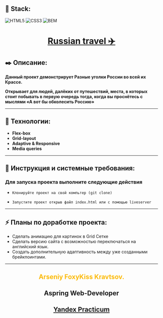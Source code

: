 **<h2>🚀 Stack:</h2>**

![HTML5](https://img.shields.io/badge/-HTML5-000?&logo=HTML5)
![CSS3](https://img.shields.io/badge/-CSS3-000?&logo=CSS3)
![BEM](https://img.shields.io/badge/-BEM-000?&logo=BEM)

 **<h1 align="center"><a href="https://foxykiss.github.io/Russian-travel/">Russian travel ✈️</a></h1>**

**<h2>✒️ Описание:</h2>**
**Данный проект демонстрирует Разные уголки России во всей их Крассе.**

**Открывает для людей, далёких от путешествий, места, в которых стоит побывать в первую очередь тогда, когда вы проснётесь с мыслями «А вот бы обколесить Россию»**

---

**<h2>🔧 Технологии:</h2>**

- **Flex-box**
- **Grid-layout**
- **Adaptive & Responsive**
- **Media queries**

---

**<h2>📘 Инструкция и системные требования:</h2>**
  <h3>Для запуска проекта выполните следующие действия</h3>

-     Клонируйте проект на свой компьтер (git clone)
-     Запустите проект открыв файл index.html или с помощью liveserver

---

**<h2>⚡ Планы по доработке проекта:</h2>**

* Сделать анимацию для картинок в Grid Сетке
* Сделать версию сайта с возможностью переключаться на английский язык.
* Создать  дополнительную адаптивность между уже созданными брейкпоинтами.

---
**<h2 align="center"><span style="color:#fcba03">Arseniy FoxyKiss Kravtsov.</span></h2>**
**<h2 align="center">Aspring Web-Developer</h2>**
**<h2 align="center">[Yandex Practicum](https://praktikum.yandex.ru/)</h2>**